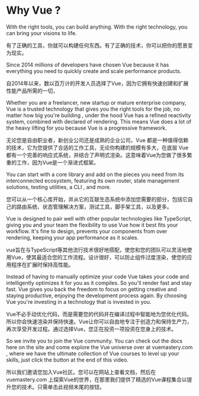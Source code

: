 
# Why Vue ?

With the right tools, you can build anything. With the right technology, you can bring your visions to life. 

有了正确的工具，你就可以构建任何东西。有了正确的技术，你可以把你的愿景变为现实。

Since 2014 millions of developers have chosen Vue because it has everything you need to quickly create and scale performance products.

自2014年以来，数以百万计的开发人员选择了Vue，因为它拥有快速创建和扩展性能产品所需的一切，

Whether you are a freelancer, new startup or mature enterprise company, Vue is a trusted technology that gives you the right tools for the job, no matter how big you're building , under the hood Vue has a refined reactivity system, combined with declared of rendering. This means Vue does a lot of the heavy lifting for you because Vue is a progressive framework. 

无论您是自由职业者，新创业公司还是成熟的企业公司，Vue 都是一种值得信赖的技术，它为您提供了合适的工作工具，无论你构建的规模有多大，在底层 Vue 都有一个完善的响应式系统，并结合了声明式渲染。这意味着Vue为您做了很多繁重的工作，因为Vue是一个渐进式框架。

You can start with a core library and add on the pieces you need from its interconnected ecosystem, featuring its own router, state management solutions, testing utilities, a CLI , and more. 

您可以从一个核心库开始，并从它的互联生态系统中添加您需要的部分，包括它自己的路由系统、状态管理解决方案，测试工具，脚手架工具，以及更多。

Vue is designed to pair well with other popular technologies like TypeScript, giving you and your team the flexibility to use Vue how it best fits your workflow. It's fine to design, prevents your components from over rendering, keeping your app performance as it scales.

vue旨在与TypeScript等其他流行技术很好地搭配，使您和您的团队可以灵活地使用Vue，使其最适合您的工作流程。设计很好，可以防止组件过度渲染，使您的应用程序在扩展时保持高性能。

Instead of having to manually optimize your code Vue takes your code and intelligently optimizes it for you as it compiles. So you'll render fast and stay fast. Vue gives you back the freedom to focus on getting creative and staying productive, enjoying the development process again. By choosing Vue you're investing in a technology that is invested in you. 

Vue不必手动优化代码，而是需要您的代码并在编译过程中智能地为您优化代码。所以你会快速渲染并保持快速。Vue让你可以自由地专注于创造力和保持生产力，再次享受开发过程。通过选择Vue，您正在投资一项投资在您身上的技术。

So we invite you to join the Vue community. You can check out the docs here on the site and come explore the Vue universe over at vuemastery.com , where we have the ultimate collection of Vue courses to level up your skills, just click the button at the end of this video. 

所以我们邀请您加入Vue社区。您可以在网站上查看文档，然后在 vuemastery.com 上探索Vue的世界，在那里我们提供了精选的Vue课程集合以提升您的技术。只需单击此视频末尾的按钮。
